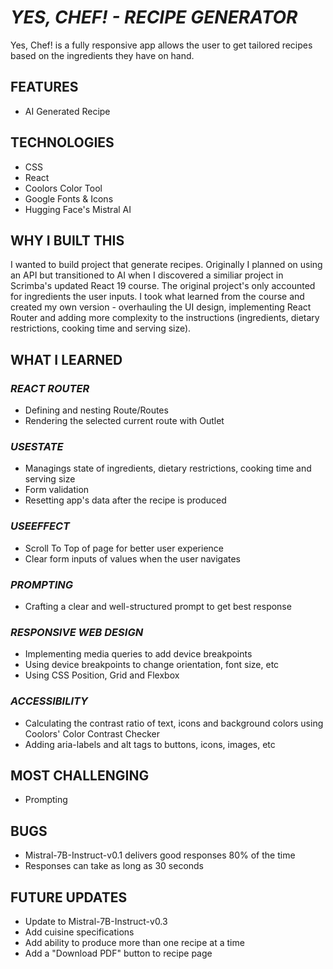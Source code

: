 # _YES, CHEF! - RECIPE GENERATOR_

Yes, Chef! is a fully responsive app allows the user to get tailored recipes based on the ingredients they have on hand.

## FEATURES

- AI Generated Recipe

## TECHNOLOGIES

- CSS
- React
- Coolors Color Tool
- Google Fonts & Icons
- Hugging Face's Mistral AI

## WHY I BUILT THIS

I wanted to build project that generate recipes. Originally I planned on using an API but transitioned to AI when I discovered a similiar project in Scrimba's updated React 19 course. The original project's only accounted for ingredients the user inputs. I took what learned from the course and created my own version - overhauling the UI design, implementing React Router and adding more complexity to the instructions (ingredients, dietary restrictions, cooking time and serving size).

## WHAT I LEARNED

### _REACT ROUTER_

- Defining and nesting Route/Routes
- Rendering the selected current route with Outlet

### _USESTATE_

- Managings state of ingredients, dietary restrictions, cooking time and serving size
- Form validation
- Resetting app's data after the recipe is produced

### _USEEFFECT_

- Scroll To Top of page for better user experience
- Clear form inputs of values when the user navigates

### _PROMPTING_

- Crafting a clear and well-structured prompt to get best response

### _RESPONSIVE WEB DESIGN_

- Implementing media queries to add device breakpoints
- Using device breakpoints to change orientation, font size, etc
- Using CSS Position, Grid and Flexbox

### _ACCESSIBILITY_

- Calculating the contrast ratio of text, icons and background colors using Coolors' Color Contrast Checker
- Adding aria-labels and alt tags to buttons, icons, images, etc

## MOST CHALLENGING

- Prompting

## BUGS

- Mistral-7B-Instruct-v0.1 delivers good responses 80% of the time
- Responses can take as long as 30 seconds

## FUTURE UPDATES

- Update to Mistral-7B-Instruct-v0.3
- Add cuisine specifications
- Add ability to produce more than one recipe at a time
- Add a "Download PDF" button to recipe page
